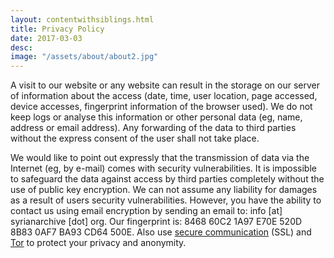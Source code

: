```yaml
---
layout: contentwithsiblings.html
title: Privacy Policy
date: 2017-03-03
desc:
image: "/assets/about/about2.jpg"
---
```

A visit to our website or any website can result in the storage on our server of information about the access (date, time, user location, page accessed, device accesses, fingerprint information of the browser used). We do not keep logs or analyse this information or other personal data (eg, name, address or email address). Any forwarding of the data to third parties without the express consent of the user shall not take place.

We would like to point out expressly that the transmission of data via the Internet (eg, by e-mail) comes with security vulnerabilities. It is impossible to safeguard the data against access by third parties completely without the use of public key encryption. We can not assume any liability for damages as a result of users security vulnerabilities. However, you have the ability to contact us using email encryption by sending an email to: info [at] syrianarchive [dot] org. Our fingerprint is: 8468 60C2 1A97 E70E 520D 8B83 0AF7 BA93 CD64 500E. Also use [secure communication](https://securityinabox.org/en/guide/secure-communication) (SSL) and [Tor](https://www.torproject.org/) to protect your privacy and anonymity.
